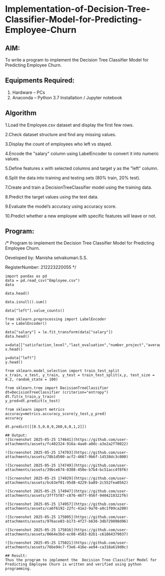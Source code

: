 # Implementation-of-Decision-Tree-Classifier-Model-for-Predicting-Employee-Churn

## AIM:
To write a program to implement the Decision Tree Classifier Model for Predicting Employee Churn.

## Equipments Required:
1. Hardware – PCs
2. Anaconda – Python 3.7 Installation / Jupyter notebook

## Algorithm
1.Load the Employee.csv dataset and display the first few rows.

2.Check dataset structure and find any missing values.

3.Display the count of employees who left vs stayed.

4.Encode the "salary" column using LabelEncoder to convert it into numeric values.

5.Define features x with selected columns and target y as the "left" column.

6.Split the data into training and testing sets (80% train, 20% test).

7.Create and train a DecisionTreeClassifier model using the training data.

8.Predict the target values using the test data.

9.Evaluate the model’s accuracy using accuracy score.

10.Predict whether a new employee with specific features will leave or not.

## Program:
/*
Program to implement the Decision Tree Classifier Model for Predicting Employee Churn.

Developed by: Manisha selvakumari.S.S.

RegisterNumber: 212223220055
*/
```
import pandas as pd
data = pd.read_csv("Employee.csv")
data

data.head()

data.isnull().sum()

data["left"].value_counts()

from sklearn.preprocessing import LabelEncoder
le = LabelEncoder()

data["salary"] = le.fit_transform(data["salary"])
data.head()

x=data[["satisfaction_level","last_evaluation","number_project","average_montly_hours","time_spend_company","Work_accident","promotion_last_5years","salary"]]
x.head()

y=data["left"]
y.head()

from sklearn.model_selection import train_test_split
x_train, x_test, y_train, y_test = train_test_split(x,y, test_size = 0.2, random_state = 100)

from sklearn.tree import DecisionTreeClassifier
dt=DecisionTreeClassifier (criterion="entropy")
dt.fit(x_train,y_train)
y_pred=dt.predict(x_test)

from sklearn import metrics
accuracy=metrics.accuracy_score(y_test,y_pred)
accuracy

dt.predict([[0.5,0.8,9,260,6,0,1,2]])

## Output:
![Screenshot 2025-05-25 174641](https://github.com/user-attachments/assets/fc402324-916a-4aa0-a0dc-a3e2a2f70022)

![Screenshot 2025-05-25 174703](https://github.com/user-attachments/assets/78b1d500-acf2-4667-9b6f-14538dc3c000)

![Screenshot 2025-05-25 174749](https://github.com/user-attachments/assets/39bce674-0388-450e-b7b4-bc51acc4f8f6)

![Screenshot 2025-05-25 174929](https://github.com/user-attachments/assets/bc63ef01-95d8-4229-ba89-2c552fea0562)

![Screenshot 2025-05-25 174947](https://github.com/user-attachments/assets/3fff5f87-c876-46f7-956f-9404210322f6)

![Screenshot 2025-05-25 174957](https://github.com/user-attachments/assets/ca6f6192-22fc-41e2-9a70-a9c1f09ca280)

![Screenshot 2025-05-25 175005](https://github.com/user-attachments/assets/976ace03-b173-4f27-b638-3db729898d96)

![Screenshot 2025-05-25 175016](https://github.com/user-attachments/assets/0664e3bd-ec08-4583-82b1-c61864379037)

![Screenshot 2025-05-25 175021](https://github.com/user-attachments/assets/76be94c7-f3e6-416e-ae94-ca318a619d0c)

## Result:
Thus the program to implement the  Decision Tree Classifier Model for Predicting Employee Churn is written and verified using python programming.
